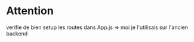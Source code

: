# Attention

verifie de bien setup les routes dans App.js => moi je l'utilisais sur l'ancien backend